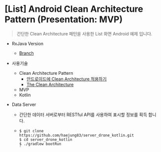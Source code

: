 # [List] Android Clean Architecture Pattern (Presentation: MVP) 
> 간단한 Clean Architecture 패턴을 사용한 List 화면 Android 예제 입니다. 

* RxJava Version
  * [Branch](https://github.com/haejung83/android_clean_architecture_list_kotlin/tree/clean_arch_rxjava)


* 사용기술

  * Clean Architecture Pattern
    * [안드로이드에 Clean Architecture 적용하기](https://academy.realm.io/kr/posts/clean-architecture-in-android/)
    * [The Clean Architecture](https://blog.cleancoder.com/uncle-bob/2012/08/13/the-clean-architecture.html)
  * MVP
  * Kotlin

  

* Data Server

  * 간단한 데이터 서버로부터 RESTful API를 사용하여 표시할 정보를 획득 합니다.

  * ```shell
    $ git clone https://github.com/haejung83/server_drone_kotlin.git
    $ cd server_drone_kotlin
    $ ./gradlew bootRun
    `

